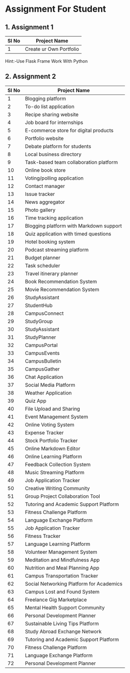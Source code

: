 # Assignment For Student
## 1.  Assignment 1

|Sl No|Project Name|
|---|---|
|1|Create ur Own Portfolio|

Hint:-Use Flask Frame Work With Python

## 2.  Assignment 2
|Sl No|Project Name|
|---|---|
|1|Blogging platform|
|2|To-do list application|
|3|Recipe sharing website|
|4|Job board for internships|
|5|E-commerce store for digital products|
|6|Portfolio website|
|7|Debate platform for students|
|8|Local business directory|
|9|Task-based team collaboration platform|
|10|Online book store|
|11|Voting/polling application|
|12|Contact manager|
|13|Issue tracker|
|14|News aggregator|
|15|Photo gallery|
|16|Time tracking application|
|17|Blogging platform with Markdown support|
|18|Quiz application with timed questions|
|19|Hotel booking system|
|20|Podcast streaming platform|
|21|Budget planner|
|22|Task scheduler|
|23|Travel itinerary planner|
|24|Book Recommendation System|
|25|Movie Recommendation System|
|26|StudyAssistant|
|27|StudentHub|
|28|CampusConnect|
|29|StudyGroup|
|30|StudyAssistant|
|31|StudyPlanner|
|32|CampusPortal|
|33|CampusEvents|
|34|CampusBulletin|
|35|CampusGather|
|36|Chat Application|
|37|Social Media Platform|
|38|Weather Application|
|39|Quiz App|
|40|File Upload and Sharing|
|41|Event Management System|
|42|Online Voting System|
|43|Expense Tracker|
|44|Stock Portfolio Tracker|
|45|Online Markdown Editor|
|46|Online Learning Platform|
|47|Feedback Collection System|
|48|Music Streaming Platform|
|49|Job Application Tracker|
|50|Creative Writing Community|
|51|Group Project Collaboration Tool|
|52|Tutoring and Academic Support Platform|
|53|Fitness Challenge Platform|
|54|Language Exchange Platform|
|55|Job Application Tracker|
|56|Fitness Tracker|
|57|Language Learning Platform|
|58|Volunteer Management System|
|59|Meditation and Mindfulness App|
|60|Nutrition and Meal Planning App|
|61|Campus Transportation Tracker|
|62|Social Networking Platform for Academics|
|63|Campus Lost and Found System|
|64|Freelance Gig Marketplace|
|65|Mental Health Support Community|
|66|Personal Development Planner|
|67|Sustainable Living Tips Platform|
|68|Study Abroad Exchange Network|
|69|Tutoring and Academic Support Platform|
|70|Fitness Challenge Platform|
|71|Language Exchange Platform|
|72|Personal Development Planner|
